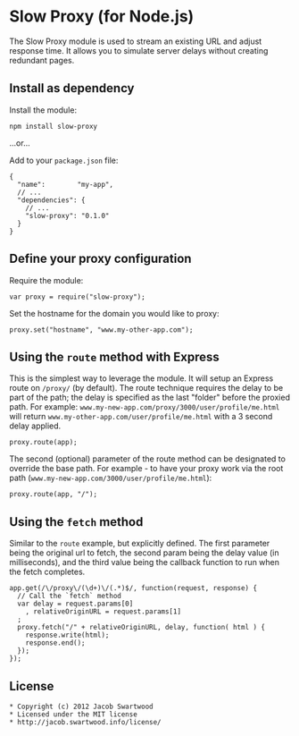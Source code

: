Slow Proxy (for Node.js)
========================

The Slow Proxy module is used to stream an existing URL and adjust response time. It allows you to simulate server delays without creating redundant pages.

Install as dependency
---------------------

Install the module:

    npm install slow-proxy

...or...

Add to your `package.json` file:

    {
      "name":        "my-app",
      // ...
      "dependencies": {
        // ...
        "slow-proxy": "0.1.0"
      }
    }

Define your proxy configuration
-------------------------------

Require the module:

    var proxy = require("slow-proxy");

Set the hostname for the domain you would like to proxy:

    proxy.set("hostname", "www.my-other-app.com");

Using the `route` method with Express
-------------------------------------

This is the simplest way to leverage the module.  It will setup an Express route
on `/proxy/` (by default). The route technique requires the delay to be part of
the path; the delay is specified as the last "folder" before the proxied path.
For example: `www.my-new-app.com/proxy/3000/user/profile/me.html` will return
`www.my-other-app.com/user/profile/me.html` with a 3 second delay applied.

    proxy.route(app);

The second (optional) parameter of the route method can be designated to override
the base path. For example - to have your proxy work via the root path
(`www.my-new-app.com/3000/user/profile/me.html`):

    proxy.route(app, "/");

Using the `fetch` method
------------------------

Similar to the `route` example, but explicitly defined. The first parameter being
the original url to fetch, the second param being the delay value (in milliseconds),
and the third value being the callback function to run when the fetch completes.

    app.get(/\/proxy\/(\d+)\/(.*)$/, function(request, response) {
      // Call the `fetch` method
      var delay = request.params[0]
        , relativeOriginURL = request.params[1]
      ;
      proxy.fetch("/" + relativeOriginURL, delay, function( html ) {
        response.write(html);
        response.end();
      });
    });

License
-------

    * Copyright (c) 2012 Jacob Swartwood
    * Licensed under the MIT license
    * http://jacob.swartwood.info/license/
